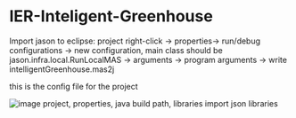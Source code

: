 # IER-Inteligent-Greenhouse

Import jason to eclipse:
project right-click -> properties-> run/debug configurations -> new configuration,
main class should be jason.infra.local.RunLocalMAS -> arguments -> program arguments -> write intelligentGreenhouse.mas2j

this is the config file for the project

![image](https://github.com/erdeidani/IER-Inteligent-Greenhouse/assets/80204216/5f57c232-3f91-4dee-8bf8-b6bc09e15755)
project, properties, java build path, libraries import json libraries

